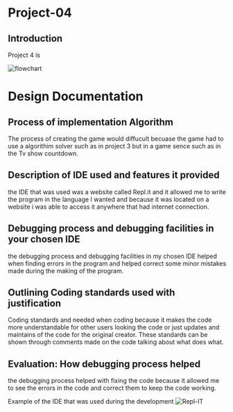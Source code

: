 # Project-04
## Introduction
Project 4 is 

![flowchart](image)

# Design Documentation
## Process of implementation Algorithm
The process of creating the game would diffucult becuase the game had to use a algorithim solver such as in project 3 but in a game sence such as in the Tv show countdown. 
## Description of IDE used and features it provided
the IDE that was used was a website called Repl.it and it allowed me to write the program in the language I wanted and because it was located on a website i was able to access it anywhere that had internet connection.
## Debugging process and debugging facilities in your chosen IDE
the debugging process and debugging facilities in my chosen IDE helped when finding errors in the program and helped correct some minor mistakes made during the making of the program.
## Outlining Coding standards used with justification
Coding standards and needed when coding because it makes the code more understandable for other users looking the code or just updates and maintains of the code for the original creator. These standards can be shown through comments made on the code talking about what does what.
## Evaluation: How debugging process helped
the debugging process helped with fixing the code because it allowed me to see the errors in the code and correct them to keep the code working.

Example of the IDE that was used during the development
![Repl-IT](image)
